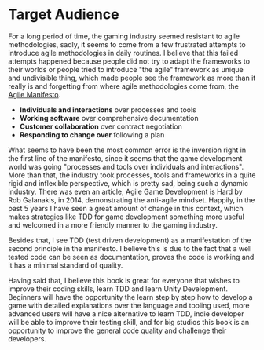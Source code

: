 # Target Audience

For a long period of time, the gaming industry seemed resistant to agile methodologies, sadly, it seems to come from a few frustrated attempts to introduce agile methodologies in daily routines. I believe that this failed attempts happened because people did not try to adapt the frameworks to their worlds or people tried to introduce "the agile" framework as unique and undivisible thing, which made people see the framework as more than it really is and forgetting from where agile methodologies come from, the [Agile Manifesto](http://agilemanifesto.org/iso/ptbr/manifesto.html).

* **Individuals and interactions** over processes and tools 
* **Working software** over comprehensive documentation 
* **Customer collaboration** over contract negotiation 
* **Responding to change over** following a plan

What seems to have been the most common error is the inversion right in the first line of the manifesto, since it seems that the game development world was going "processes and tools over individuals and interactions". More than that, the industry took processes, tools and frameworks in a quite rigid and inflexible perspective, which is pretty sad, being such a dynamic industry. There was even an article, Agile Game Development is Hard by Rob Galanakis, in 2014, demonstrating the anti-agile mindset. Happily, in the past 5 years I have seen a great amount of change in this context, which makes strategies like TDD for game development something more useful and welcomed in a more friendly manner to the gaming industry.

Besides that, I see TDD (test driven development) as a manifestation of the second principle in the manifesto. I believe this is due to the fact that a well tested code can be seen as documentation, proves the code is working and it has a minimal standard of quality. 

Having said that, I believe this book is great for everyone that wishes to improve their coding skills, learn TDD and learn Unity Development. Beginners will have the opportunity the learn step by step how to develop a game with detailed explanations over the language and tooling used, more advanced users will have a nice alternative to learn TDD, indie developer will be able to improve their testing skill, and for big studios this book is an opportunity to improve the general code quality and challenge their developers.
